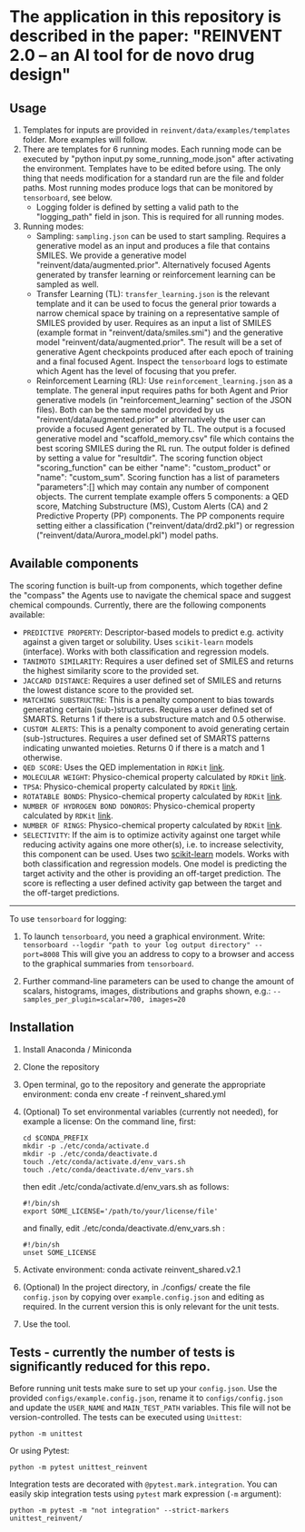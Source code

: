 The application in this repository is described in the paper: "REINVENT 2.0 – an AI tool for de novo drug design"
=================================================================================================================

Usage
-----

1. Templates for inputs are provided in `reinvent/data/examples/templates` folder. More examples will follow.
2. There are templates for 6 running modes. Each running mode can be executed by "python input.py some_running_mode.json" after activating the environment.
Templates have to be edited before using. The only thing that needs modification for a standard run are the file and folder paths. Most running modes produce logs that can be monitored by `tensorboard`, see below.
   * Logging folder is defined by setting a valid path to the "logging_path" field in json. This is required for all running modes.
3. Running modes:
   * Sampling: `sampling.json` can be used to start sampling. Requires a generative model as an input and produces a file that contains SMILES. We provide a generative model "reinvent/data/augmented.prior". Alternatively focused Agents generated by transfer learning or reinforcement learning can be sampled as well.
   * Transfer Learning (TL): `transfer_learning.json` is the relevant template and it can be used to focus the general prior towards a narrow chemical space by training on a representative sample of SMILES provided by user. Requires as an input a list of SMILES (example format in "reinvent/data/smiles.smi") and the generative model "reinvent/data/augmented.prior". The result will be a set of generative Agent checkpoints produced after each epoch of training and a final focused Agent. Inspect the `tensorboard` logs to estimate which Agent has the level of focusing that you prefer.
   * Reinforcement Learning (RL): Use `reinforcement_learning.json` as a template. The general input requires paths for both Agent and Prior generative models (in "reinforcement_learning" section of the JSON files). Both can be the same model provided by us "reinvent/data/augmented.prior" or alternatively the user can provide a focused Agent generated by TL. The output is a focused generative model and "scaffold_memory.csv" file which contains the best scoring SMILES during the RL run. The output folder is defined by setting a value for "resultdir". The scoring function object "scoring_function" can be either "name": "custom_product" or "name": "custom_sum". Scoring function has a list of parameters "parameters":[] which may contain any number of component objects. The current template example offers 5 components: a QED score, Matching Substructure (MS), Custom Alerts (CA) and 2 Predictive Property (PP) components. The PP components require setting either a classification ("reinvent/data/drd2.pkl") or regression ("reinvent/data/Aurora_model.pkl") model paths.

Available components
-----
The scoring function is built-up from components, which together define the "compass" the Agents use to navigate the chemical space and suggest chemical compounds. Currently, there are the following components available:
* `PREDICTIVE PROPERTY`: Descriptor-based models to predict e.g. activity against a given target or solubility. Uses `scikit-learn` models (interface). Works with both classification and regression models.
* `TANIMOTO SIMILARITY`: Requires a user defined set of SMILES and returns the highest similarity score to the provided set.
* `JACCARD DISTANCE`: Requires a user defined set of SMILES and returns the lowest distance score to the provided set.
* `MATCHING SUBSTRUCTRE`: This is a penalty component to bias towards generating certain (sub-)structures. Requires a user defined set of SMARTS. Returns 1 if there is a substructure match and 0.5 otherwise.
* `CUSTOM ALERTS`: This is a penalty component to avoid generating certain (sub-)structures. Requires a user defined set of SMARTS patterns indicating unwanted moieties. Returns 0 if there is a match and 1 otherwise.
* `QED SCORE`: Uses the QED implementation in `RDKit` [link](http://rdkit.org/docs/source/rdkit.Chem.QED.html).
* `MOLECULAR WEIGHT`: Physico-chemical property calculated by `RDKit` [link](https://www.rdkit.org/docs/source/rdkit.Chem.Descriptors.html).
* `TPSA`: Physico-chemical property calculated by `RDKit` [link](https://www.rdkit.org/docs/RDKit_Book.html#implementation-of-the-tpsa-descriptor).
* `ROTATABLE BONDS`: Physico-chemical property calculated by `RDKit` [link](https://www.rdkit.org/docs/Cookbook.html#contiguous-rotable-bonds).
* `NUMBER OF HYDROGEN BOND DONOROS`: Physico-chemical property calculated by `RDKit` [link](https://www.rdkit.org/docs/source/rdkit.Chem.Lipinski.html).
* `NUMBER OF RINGS`: Physico-chemical property calculated by `RDKit` [link](https://www.rdkit.org/docs/source/rdkit.Chem.rdMolDescriptors.html).
* `SELECTIVITY`: If the aim is to optimize activity against one target while reducing activity agains one more other(s), i.e. to increase selectivity, this component can be used. Uses two [scikit-learn](https://scikit-learn.org/stable/) models. Works with both classification and regression models. One model is predicting the target activity and the other is providing an off-target prediction. The score is reflecting a user defined activity gap between the target and the off-target predictions.

-------------------------------------------------
To use `tensorboard` for logging:

   1. To launch `tensorboard`, you need a graphical environment. Write:
       `tensorboard --logdir "path to your log output directory" --port=8008`
       This will give you an address to copy to a browser and access to the graphical summaries from `tensorboard`.

   2. Further command-line parameters can be used to change the amount of scalars, histograms, images, distributions and graphs shown, e.g.:
        `--samples_per_plugin=scalar=700, images=20`

Installation
-------------

1. Install Anaconda / Miniconda
2. Clone the repository
3. Open terminal, go to the repository and generate the appropriate environment:
    conda env create -f reinvent_shared.yml
4. (Optional) To set environmental variables (currently not needed), for example a license:
   On the command line, first:

       cd $CONDA_PREFIX
       mkdir -p ./etc/conda/activate.d
       mkdir -p ./etc/conda/deactivate.d
       touch ./etc/conda/activate.d/env_vars.sh
       touch ./etc/conda/deactivate.d/env_vars.sh

   then edit ./etc/conda/activate.d/env_vars.sh as follows:

       #!/bin/sh
       export SOME_LICENSE='/path/to/your/license/file'

   and finally, edit ./etc/conda/deactivate.d/env_vars.sh :

       #!/bin/sh
       unset SOME_LICENSE
5. Activate environment: conda activate reinvent_shared.v2.1
6. (Optional) In the project directory, in ./configs/ create the file `config.json` by copying over `example.config.json` and editing as required.
   In the current version this is only relevant for the unit tests.
7. Use the tool.


Tests - currently the number of tests is significantly reduced for this repo.
-----
Before running unit tests make sure to set up your `config.json`. Use the provided `configs/example.config.json`, rename it to `configs/config.json` and update the `USER_NAME` and `MAIN_TEST_PATH` variables. This file will not be version-controlled.
The tests can be executed using `Unittest`:
```
python -m unittest
```

Or using Pytest:
```
python -m pytest unittest_reinvent
```

Integration tests are decorated with `@pytest.mark.integration`. You can easily skip integration tests using `pytest` mark expression (`-m` argument):
```
python -m pytest -m "not integration" --strict-markers unittest_reinvent/
```
